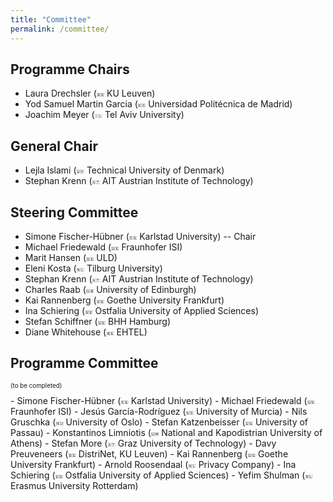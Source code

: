 ```yaml
---
title: "Committee"
permalink: /committee/
---
```


## Programme Chairs
- Laura Drechsler (<font style="font-size: 50%; vertical-align: middle;">🇧🇪</font> KU Leuven)
- Yod Samuel Martin Garcia (<font style="font-size: 50%; vertical-align: middle;">🇪🇸</font> Universidad Politécnica de Madrid)
- Joachim Meyer (<font style="font-size: 50%; vertical-align: middle;">🇮🇱</font> Tel Aviv University)

## General Chair
- Lejla Islami (<font style="font-size: 50%; vertical-align: middle;">🇩🇰</font> Technical University of Denmark)
- Stephan Krenn (<font style="font-size: 50%; vertical-align: middle;">🇦🇹</font> AIT Austrian Institute of Technology)

## Steering Committee
- Simone Fischer-Hübner (<font style="font-size: 50%; vertical-align: middle;">🇸🇪</font> Karlstad University) -- Chair
- Michael Friedewald (<font style="font-size: 50%; vertical-align: middle;">🇩🇪</font> Fraunhofer ISI)
- Marit Hansen (<font style="font-size: 50%; vertical-align: middle;">🇩🇪</font> ULD)
- Eleni Kosta (<font style="font-size: 50%; vertical-align: middle;">🇳🇱</font> Tilburg University)
- Stephan Krenn (<font style="font-size: 50%; vertical-align: middle;">🇦🇹</font> AIT Austrian Institute of Technology)
- Charles Raab (<font style="font-size: 50%; vertical-align: middle;">🇬🇧</font> University of Edinburgh)
- Kai Rannenberg (<font style="font-size: 50%; vertical-align: middle;">🇩🇪</font> Goethe University Frankfurt)
- Ina Schiering (<font style="font-size: 50%; vertical-align: middle;">🇩🇪</font> Ostfalia University of Applied Sciences)
- Stefan Schiffner (<font style="font-size: 50%; vertical-align: middle;">🇩🇪</font> BHH Hamburg)
- Diane Whitehouse (<font style="font-size: 50%; vertical-align: middle;">🇧🇪</font> EHTEL)

## Programme Committee
<p style="font-size: 70%;">(to be completed)</p>
- Simone Fischer-Hübner (<font style="font-size: 50%; vertical-align: middle;">🇸🇪</font> Karlstad University)
- Michael Friedewald (<font style="font-size: 50%; vertical-align: middle;">🇩🇪</font> Fraunhofer ISI)
- Jesús García-Rodríguez (<font style="font-size: 50%; vertical-align: middle;">🇪🇸</font> University of Murcia)
- Nils Gruschka (<font style="font-size: 50%; vertical-align: middle;">🇳🇴</font> University of Oslo)
- Stefan Katzenbeisser (<font style="font-size: 50%; vertical-align: middle;">🇩🇪</font> University of Passau)
- Konstantinos Limniotis (<font style="font-size: 50%; vertical-align: middle;">🇬🇷</font> National and Kapodistrian University of Athens)
- Stefan More (<font style="font-size: 50%; vertical-align: middle;">🇦🇹</font> Graz University of Technology)
- Davy Preuveneers (<font style="font-size: 50%; vertical-align: middle;">🇧🇪</font> DistriNet, KU Leuven)
- Kai Rannenberg (<font style="font-size: 50%; vertical-align: middle;">🇩🇪</font> Goethe University Frankfurt)
- Arnold Roosendaal (<font style="font-size: 50%; vertical-align: middle;">🇳🇱</font> Privacy Company)
- Ina Schiering (<font style="font-size: 50%; vertical-align: middle;">🇩🇪</font> Ostfalia University of Applied Sciences)
- Yefim Shulman (<font style="font-size: 50%; vertical-align: middle;">🇳🇱</font> Erasmus University Rotterdam)


